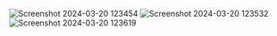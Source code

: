![Screenshot 2024-03-20 123454](https://github.com/praveenkumarparida/717821d129/assets/118822417/fc398ce6-8691-46d1-aa8c-abebe0f8071c)
![Screenshot 2024-03-20 123532](https://github.com/praveenkumarparida/717821d129/assets/118822417/ca143d25-a6f2-4613-b7c7-770b3ecf0178)
![Screenshot 2024-03-20 123619](https://github.com/praveenkumarparida/717821d129/assets/118822417/943d43ea-79e2-46ff-8245-b330a2b3f4db)
